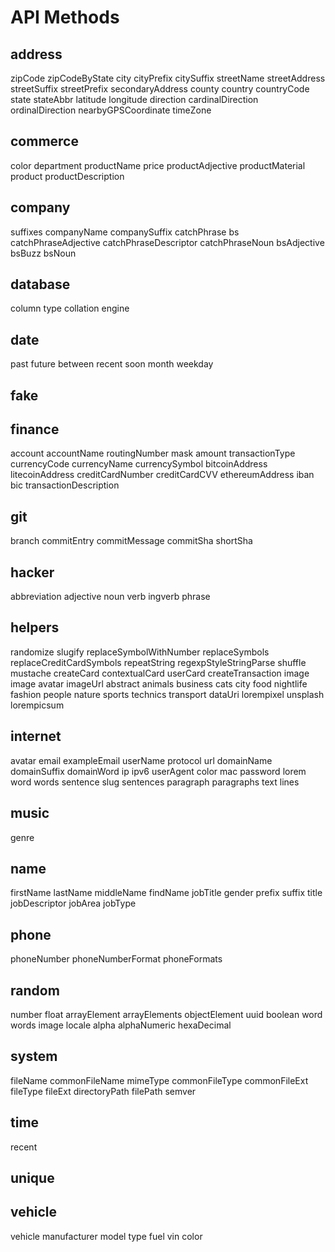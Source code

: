# API Methods

## address
zipCode
zipCodeByState
city
cityPrefix
citySuffix
streetName
streetAddress
streetSuffix
streetPrefix
secondaryAddress
county
country
countryCode
state
stateAbbr
latitude
longitude
direction
cardinalDirection
ordinalDirection
nearbyGPSCoordinate
timeZone


## commerce
color
department
productName
price
productAdjective
productMaterial
product
productDescription

## company
suffixes
companyName
companySuffix
catchPhrase
bs
catchPhraseAdjective
catchPhraseDescriptor
catchPhraseNoun
bsAdjective
bsBuzz
bsNoun

## database
column
type
collation
engine

## date
past
future
between
recent
soon
month
weekday

## fake

## finance
account
accountName
routingNumber
mask
amount
transactionType
currencyCode
currencyName
currencySymbol
bitcoinAddress
litecoinAddress
creditCardNumber
creditCardCVV
ethereumAddress
iban
bic
transactionDescription

## git
branch
commitEntry
commitMessage
commitSha
shortSha

## hacker
abbreviation
adjective
noun
verb
ingverb
phrase

## helpers
randomize
slugify
replaceSymbolWithNumber
replaceSymbols
replaceCreditCardSymbols
repeatString
regexpStyleStringParse
shuffle
mustache
createCard
contextualCard
userCard
createTransaction
image
image
avatar
imageUrl
abstract
animals
business
cats
city
food
nightlife
fashion
people
nature
sports
technics
transport
dataUri
lorempixel
unsplash
lorempicsum

## internet
avatar
email
exampleEmail
userName
protocol
url
domainName
domainSuffix
domainWord
ip
ipv6
userAgent
color
mac
password
lorem
word
words
sentence
slug
sentences
paragraph
paragraphs
text
lines

## music
genre

## name
firstName
lastName
middleName
findName
jobTitle
gender
prefix
suffix
title
jobDescriptor
jobArea
jobType

## phone
phoneNumber
phoneNumberFormat
phoneFormats

## random
number
float
arrayElement
arrayElements
objectElement
uuid
boolean
word
words
image
locale
alpha
alphaNumeric
hexaDecimal

## system
fileName
commonFileName
mimeType
commonFileType
commonFileExt
fileType
fileExt
directoryPath
filePath
semver

## time
recent
## unique

## vehicle
vehicle
manufacturer
model
type
fuel
vin
color